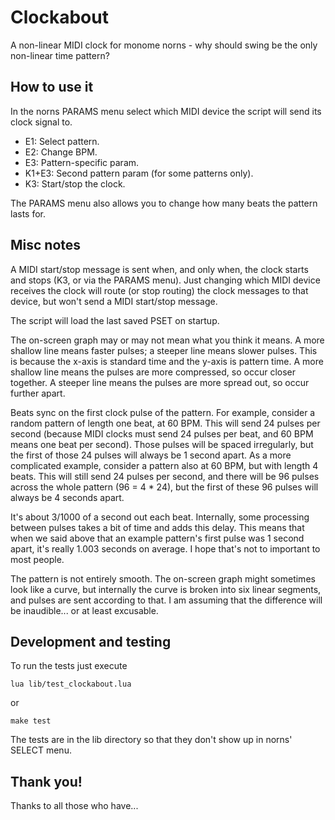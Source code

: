 # Clockabout

A non-linear MIDI clock for monome norns - why should
swing be the only non-linear time pattern?


## How to use it

In the norns PARAMS menu select which MIDI device the script will send its
clock signal to.

- E1: Select pattern.
- E2: Change BPM.
- E3: Pattern-specific param.
- K1+E3: Second pattern param (for some patterns only).
- K3: Start/stop the clock.

The PARAMS menu also allows you to change how many beats the pattern
lasts for.


## Misc notes

A MIDI start/stop message is sent when, and only when, the clock starts and stops
(K3, or via the PARAMS menu).
Just changing which MIDI device receives the clock
will route (or stop routing) the clock messages to that device,
but won't send a MIDI start/stop message.

The script will load the last saved PSET on startup.

The on-screen graph may or may not mean what you think it means. A more shallow
line means faster pulses; a steeper line means slower pulses. This is because
the x-axis is standard time and the y-axis is pattern time. A more shallow
line means the pulses are more compressed, so occur closer together. A steeper
line means the pulses are more spread out, so occur further apart.

Beats sync on the first clock pulse of the pattern.
For example, consider a random pattern of length one beat, at 60 BPM. This will
send 24 pulses per second (because MIDI clocks must send 24 pulses per beat,
and 60 BPM means one beat per second).
Those pulses will be spaced irregularly, but the first of those 24 pulses
will always be 1 second apart. As a more complicated example,
consider a pattern also at 60 BPM, but with length 4 beats. This will still
send 24 pulses per second, and there will be 96 pulses across the whole pattern
(96 = 4 * 24), but the first of these 96 pulses will always be 4 seconds apart.

It's about 3/1000 of a second out each beat. Internally, some processing
between pulses takes a bit of time and adds this delay. This means that when
we said above that an example pattern's first pulse was 1 second apart,
it's really 1.003 seconds on average. I hope that's not to important to
most people.

The pattern is not entirely smooth. The on-screen graph might sometimes
look like a curve, but internally the curve is broken into six linear
segments, and pulses are sent according to that. I am assuming that the
difference will be inaudible... or at least excusable.


## Development and testing

To run the tests just execute

```
lua lib/test_clockabout.lua
```
or
```
make test
```

The tests are in the lib directory so that they don't show up in norns'
SELECT menu.


## Thank you!

Thanks to all those who have...
